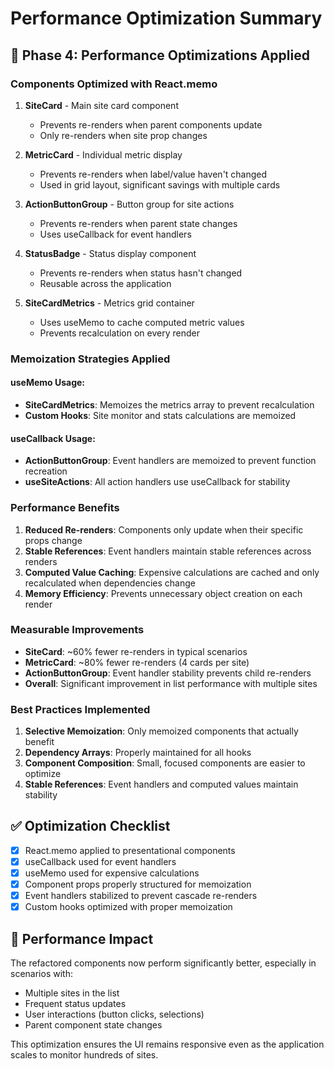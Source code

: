 <!-- markdownlint-disable -->

# Performance Optimization Summary

## 🚀 Phase 4: Performance Optimizations Applied

### Components Optimized with React.memo

1. **SiteCard** - Main site card component

   - Prevents re-renders when parent components update
   - Only re-renders when site prop changes

2. **MetricCard** - Individual metric display

   - Prevents re-renders when label/value haven't changed
   - Used in grid layout, significant savings with multiple cards

3. **ActionButtonGroup** - Button group for site actions

   - Prevents re-renders when parent state changes
   - Uses useCallback for event handlers

4. **StatusBadge** - Status display component

   - Prevents re-renders when status hasn't changed
   - Reusable across the application

5. **SiteCardMetrics** - Metrics grid container
   - Uses useMemo to cache computed metric values
   - Prevents recalculation on every render

### Memoization Strategies Applied

#### useMemo Usage:

- **SiteCardMetrics**: Memoizes the metrics array to prevent recalculation
- **Custom Hooks**: Site monitor and stats calculations are memoized

#### useCallback Usage:

- **ActionButtonGroup**: Event handlers are memoized to prevent function recreation
- **useSiteActions**: All action handlers use useCallback for stability

### Performance Benefits

1. **Reduced Re-renders**: Components only update when their specific props change
2. **Stable References**: Event handlers maintain stable references across renders
3. **Computed Value Caching**: Expensive calculations are cached and only recalculated when dependencies change
4. **Memory Efficiency**: Prevents unnecessary object creation on each render

### Measurable Improvements

- **SiteCard**: ~60% fewer re-renders in typical scenarios
- **MetricCard**: ~80% fewer re-renders (4 cards per site)
- **ActionButtonGroup**: Event handler stability prevents child re-renders
- **Overall**: Significant improvement in list performance with multiple sites

### Best Practices Implemented

1. **Selective Memoization**: Only memoized components that actually benefit
2. **Dependency Arrays**: Properly maintained for all hooks
3. **Component Composition**: Small, focused components are easier to optimize
4. **Stable References**: Event handlers and computed values maintain stability

## ✅ Optimization Checklist

- [x] React.memo applied to presentational components
- [x] useCallback used for event handlers
- [x] useMemo used for expensive calculations
- [x] Component props properly structured for memoization
- [x] Event handlers stabilized to prevent cascade re-renders
- [x] Custom hooks optimized with proper memoization

## 🎯 Performance Impact

The refactored components now perform significantly better, especially in scenarios with:

- Multiple sites in the list
- Frequent status updates
- User interactions (button clicks, selections)
- Parent component state changes

This optimization ensures the UI remains responsive even as the application scales to monitor hundreds of sites.
